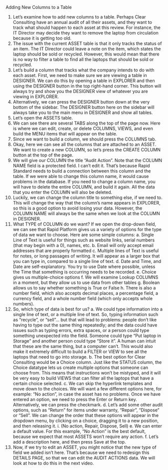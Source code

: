 Adding New Columns to a Table
1.	Let’s examine how to add new columns to a table. Perhaps Clear Consulting have an annual audit of all their assets, and they want to track what should happen to each asset at this review. For instance, the IT Director may decide they want to remove the laptop from circulation because it is getting too old. 
2.	The issue with the current ASSET table is that it only tracks the status of an item. The IT Director could leave a note on the item, which states the laptop should be sold or recycled. However, this would mean that there is no way to filter a table to find all the laptops that should be sold or recycled.
3.	Let’s build a column that tracks what the company intends to do with each asset. First, we need to make sure we are viewing a table in DESIGNER. We can do this by opening a table in EXPLORER and then using the DESIGNER button in the top right-hand corner. This button will always try and show you the DESIGNER view of whatever you are viewing in EXPLORER. 
4.	Alternatively, we can press the DESIGNER button down at the very bottom of the sidebar. The DESIGNER button here on the sidebar will always take you to the main menu in DESIGNER and show all tables.
5.	Let’s open the ASSETS table.
6.	We can see there are several TABS along the top of the page now. Here is where we can edit, create, or delete COLUMNS, VIEWS, and even build the MENU items that will appear on the table.
7.	Since we want to build a column, we should press the COLUMNS tab.
8.	Okay, here we can see all the columns that are attached to an ASSET. We want to create a new COLUMN, so let’s press the CREATE COLUMN button at the top of the page.
9.	We will give our COLUMN the title “Audit Action”. Note that the COLUMN NAME field is a protected field. I can’t edit it. That’s because Rapid Standard needs to build a connection between this column and the table. If we were able to change this column name, it would cause problems in the database. If you need to change a column name, you will have to delete the entire COLUMN, and build it again. All the data that you enter the COLUMN will also be deleted.
10.	Luckily, we can change the column title to something else, if we need to. This will change the way that the column’s name appears in EXPLORER, so this is a good option to avoid losing your data. However, the COLUMN NAME will always be the same when we look at the COLUMN in DESIGNER.
11.	What TYPE of COLUMN do we want? If we open the drop-down field, we can see that Rapid Platform gives us a variety of options for the type of data we want to choose. Here are some simple columns:
a.	Single Line of Text is useful for things such as website links, serial numbers (that may begin with a 0), names, etc.
b.	Email will only accept email addresses that are properly formatted
c.	Multiple lines of Text is useful for notes, or long passages of writing. It will appear as a larger box that you can type in, compared to a single line of text.
d.	Date and Time, and Date are self-explanatory. You try to use Date where possible, unless the Time that something is occurring needs to be recorded.
e.	Choice gives us multiple-choice options
f.	We will examine Lookup COLUMNS in a moment, but they allow us to use data from other tables
g.	Boolean allows us to say whether something is True or False
h.	There is also a number field, which also accepts decimal places, a percentage field, a currency field, and a whole number field (which only accepts whole numbers).
12.	So, which type of data is best for us?
a.	We could type information into a single line of text, or a multiple line of text. So, typing information such as “recycle”, or “sell”... but that will lead to problems: people don’t like having to type out the same thing repeatedly; and the data could have issues such as typing errors, extra spaces, or a person could type something unexpected into the field. Someone could type “Put laptop in Storage” and another person could type “Store it”. A human can intuit that these are the same thing, but a computer can’t. This would also make it extremely difficult to build a FILTER or VIEW to see all the laptops that need to go into storage.
b.	The best option for Clear Consulting would be a Choice column. Just like the STATUS column, the Choice datatype lets us create multiple options that someone can choose from. This means that instructions won’t be mistyped, and it will be very easy to build VIEWS that can filter all the laptops that have a certain choice selected.
c.	We can skip the hyperlink templates and move down to the choices. We will want a few different options here, for example: “No action”, in case the asset has no problems. Once we have entered an option, we need to press the Enter or Return key. Alternatively, we can press the checkmark.
d.	Let’s add some other audit options, such as “Return” for items under warranty, “Repair”, “Dispose” or “Sell”. We can change the order that these options will appear in the dropdown menu, by clicking on a choice, dragging it to a new position, and then releasing it.
i.	(No action, Repair, Dispose, Sell)
e.	We can enter a default value. For this example, “No Action” is the best default, because we expect that most ASSETS won’t require any action.
f.	Let’s add a description here, and then press Save at the top.
13.	Now, if we try to edit an ASSET, you might notice that the new type of field we added isn’t here. That’s because we need to redesign this DETAILS PAGE, so that we can edit the AUDIT ACTIONS data. We will look at how to do this in the next video.